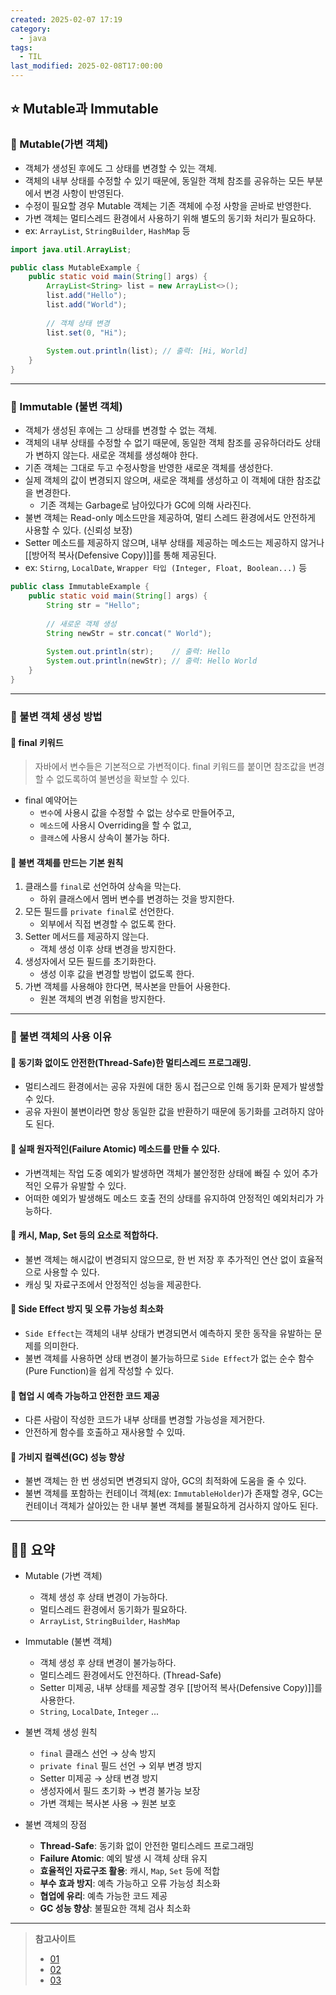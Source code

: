 ```yaml
---
created: 2025-02-07 17:19
category:
  - java
tags:
  - TIL
last_modified: 2025-02-08T17:00:00
---
```

## ⭐ Mutable과 Immutable
### 🍪 Mutable(가변 객체)
- 객체가 생성된 후에도 그 상태를 변경할 수 있는 객체.
- 객체의 내부 상태를 수정할 수 있기 때문에, 동일한 객체 참조를 공유하는 모든 부분에서 변경 사항이 반영된다.
- 수정이 필요할 경우 Mutable 객체는 기존 객체에 수정 사항을 곧바로 반영한다.
- 가변 객체는 멀티스레드 환경에서 사용하기 위해 별도의 동기화 처리가 필요하다.
- ex: `ArrayList`, `StringBuilder`, `HashMap` 등
```java
import java.util.ArrayList;

public class MutableExample {
    public static void main(String[] args) {
        ArrayList<String> list = new ArrayList<>();
        list.add("Hello");
        list.add("World");
        
        // 객체 상태 변경
        list.set(0, "Hi");
        
        System.out.println(list); // 출력: [Hi, World]
    }
}
```
---
### 🍪 Immutable (불변 객체)
- 객체가 생성된 후에는 그 상태를 변경할 수 없는 객체.
- 객체의 내부 상태를 수정할 수 없기 때문에, 동일한 객체 참조를 공유하더라도 상태가 변하지 않는다. 새로운 객체를 생성해야 한다.
- 기존 객체는 그대로 두고 수정사항을 반영한 새로운 객체를 생성한다.
- 실제 객체의 값이 변경되지 않으며, 새로운 객체를 생성하고 이 객체에 대한 참조값을 변경한다.
	- 기존 객체는 Garbage로 남아있다가 GC에 의해 사라진다.
- 불변 객체는 Read-only 메소드만을 제공하여, 멀티 스레드 환경에서도 안전하게 사용할 수 있다. (신뢰성 보장)
- Setter 메소드를 제공하지 않으며, 내부 상태를 제공하는 메소드는 제공하지 않거나 [[방어적 복사(Defensive Copy)]]를 통해 제공된다.
- ex: `Stirng`, `LocalDate`, `Wrapper 타입 (Integer, Float, Boolean...)` 등
```java
public class ImmutableExample {
    public static void main(String[] args) {
        String str = "Hello";
        
        // 새로운 객체 생성
        String newStr = str.concat(" World");
        
        System.out.println(str);    // 출력: Hello
        System.out.println(newStr); // 출력: Hello World
    }
}
```
---
### 🍪 불변 객체 생성 방법
#### 🍬 final 키워드
> 자바에서 변수들은 기본적으로 가변적이다. final 키워드를 붙이면 참조값을 변경할 수 없도록하여 불변성을 확보할 수 있다.
- final 예약어는 
	- `변수`에 사용시 값을 수정할 수 없는 상수로 만들어주고, 
	- `메소드`에 사용시 Overriding을 할 수 없고, 
	- `클래스`에 사용시 상속이 불가능 하다.
#### 🍬 불변 객체를 만드는 기본 원칙
1. 클래스를 `final`로 선언하여 상속을 막는다.
	- 하위 클래스에서 멤버 변수를 변경하는 것을 방지한다.
2. 모든 필드를 `private final`로 선언한다.
	- 외부에서 직접 변경할 수 없도록 한다.
3. Setter 메서드를 제공하지 않는다.
	- 객체 생성 이후 상태 변경을 방지한다.
4. 생성자에서 모든 필드를 초기화한다.
	- 생성 이후 값을 변경할 방법이 없도록 한다.
5. 가변 객체를 사용해야 한다면, 복사본을 만들어 사용한다.
	- 원본 객체의 변경 위험을 방지한다.
---
### 🍪 불변 객체의 사용 이유
#### 🍬 동기화 없이도 안전한(Thread-Safe)한 멀티스레드 프로그래밍.
- 멀티스레드 환경에서는 공유 자원에 대한 동시 접근으로 인해 동기화 문제가 발생할 수 있다.
- 공유 자원이 불변이라면 항상 동일한 값을 반환하기 때문에 동기화를 고려하지 않아도 된다. 

#### 🍬 실패 원자적인(Failure Atomic) 메소드를 만들 수 있다.
- 가변객체는 작업 도중 예외가 발생하면 객체가 불안정한 상태에 빠질 수 있어 추가적인 오류가 유발할 수 있다.
- 어떠한 예외가 발생해도 메소드 호출 전의 상태를 유지하여 안정적인 예외처리가 가능하다. 

#### 🍬 캐시, Map, Set 등의 요소로 적합하다.
- 불변 객체는 해시값이 변경되지 않으므로, 한 번 저장 후 추가적인 연산 없이 효율적으로 사용할 수 있다.
- 캐싱 및 자료구조에서 안정적인 성능을 제공한다.

#### 🍬 Side Effect 방지 및 오류 가능성 최소화
- `Side Effect`는 객체의 내부 상태가 변경되면서 예측하지 못한 동작을 유발하는 문제를 의미한다.
- 불변 객체를 사용하면 상태 변경이 불가능하므로 `Side Effect`가 없는 순수 함수(Pure Function)을 쉽게 작성할 수 있다.

#### 🍬 협업 시 예측 가능하고 안전한 코드 제공
- 다른 사람이 작성한 코드가 내부 상태를 변경할 가능성을 제거한다.
- 안전하게 함수를 호출하고 재사용할 수 있따.

#### 🍬 가비지 컬렉션(GC) 성능 향상
- 불변 객체는 한 번 생성되면 변경되지 않아, GC의 최적화에 도움을 줄 수 있다.
- 불변 객체를 포함하는 컨테이너 객체(ex: `ImmutableHolder`)가 존재할 경우, GC는 컨테이너 객체가 살아있는 한 내부 불변 객체를 불필요하게 검사하지 않아도 된다.

---
## 🧙‍♂️ 요약
- Mutable (가변 객체)
	- 객체 생성 후 상태 변경이 가능하다.
	- 멀티스레드 환경에서 동기화가 필요하다.
	- `ArrayList`, `StringBuilder`, `HashMap`

- Immutable (불변 객체)
	- 객체 생성 후 상태 변경이 불가능하다. 
	- 멀티스레드 환경에서도 안전하다. (Thread-Safe)
	- Setter 미제공, 내부 상태를 제공할 경우 [[방어적 복사(Defensive Copy)]]를 사용한다.
	- `String`, `LocalDate`, `Integer` ...
  
- 불변 객체 생성 원칙
	- `final` 클래스 선언 → 상속 방지
	- `private final` 필드 선언 → 외부 변경 방지
	- Setter 미제공 → 상태 변경 방지
	- 생성자에서 필드 초기화 → 변경 불가능 보장
	- 가변 객체는 복사본 사용 → 원본 보호

- 불변 객체의 장점
	- **Thread-Safe**: 동기화 없이 안전한 멀티스레드 프로그래밍  
	- **Failure Atomic**: 예외 발생 시 객체 상태 유지  
	- **효율적인 자료구조 활용**: 캐시, `Map`, `Set` 등에 적합  
	- **부수 효과 방지**: 예측 가능하고 오류 가능성 최소화  
	- **협업에 유리**: 예측 가능한 코드 제공  
	- **GC 성능 향상**: 불필요한 객체 검사 최소화

---
> **참고사이트**
> - [01](https://choiblack.tistory.com/47)
> - [02](https://s-y-130.tistory.com/181)
> - [03](https://velog.io/@developerwan/%EB%B6%88%EB%B3%80-%EA%B0%9D%EC%B2%B4%EC%97%90-%EB%8C%80%ED%95%9C-%EC%83%9D%EA%B0%81-%EC%A0%95%EB%A6%AC)

